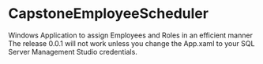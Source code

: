 # CapstoneEmployeeScheduler
Windows Application to assign Employees and Roles in an efficient manner
The release 0.0.1 will not work unless you change the App.xaml to your SQL Server Management Studio credentials.
